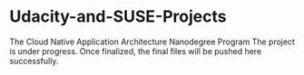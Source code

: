 # Udacity-and-SUSE-Projects
The Cloud Native Application Architecture Nanodegree Program
The project is under progress. Once finalized, the final files will be pushed here successfully.
